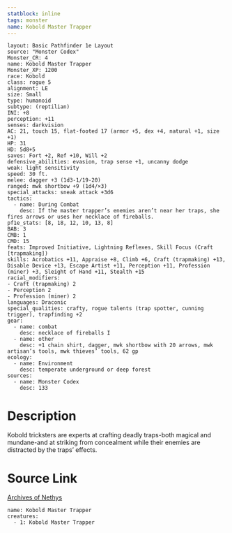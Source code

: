 ```yaml
---
statblock: inline
tags: monster
name: Kobold Master Trapper
---
```

```statblock
layout: Basic Pathfinder 1e Layout
source: "Monster Codex"
Monster_CR: 4
name: Kobold Master Trapper
Monster_XP: 1200
race: Kobold
class: rogue 5
alignment: LE
size: Small
type: humanoid
subtype: (reptilian)
INI: +8
perception: +11
senses: darkvision
AC: 21, touch 15, flat-footed 17 (armor +5, dex +4, natural +1, size +1)
HP: 31
HD: 5d8+5
saves: Fort +2, Ref +10, Will +2
defensive_abilities: evasion, trap sense +1, uncanny dodge
weak: light sensitivity
speed: 30 ft.
melee: dagger +3 (1d3-1/19-20)
ranged: mwk shortbow +9 (1d4/×3)
special_attacks: sneak attack +3d6
tactics:
  - name: During Combat
    desc: If the master trapper’s enemies aren’t near her traps, she fires arrows or uses her necklace of fireballs.
pf1e_stats: [8, 18, 12, 10, 13, 8]
BAB: 3
CMB: 1
CMD: 15
feats: Improved Initiative, Lightning Reflexes, Skill Focus (Craft [trapmaking])
skills: Acrobatics +11, Appraise +8, Climb +6, Craft (trapmaking) +13, Disable Device +13, Escape Artist +11, Perception +11, Profession (miner) +3, Sleight of Hand +11, Stealth +15
racial_modifiers:
- Craft (trapmaking) 2
- Perception 2
- Profession (miner) 2
languages: Draconic
special_qualities: crafty, rogue talents (trap spotter, cunning trigger), trapfinding +2
gear:
  - name: combat
    desc: necklace of fireballs I
  - name: other
    desc: +1 chain shirt, dagger, mwk shortbow with 20 arrows, mwk artisan’s tools, mwk thieves’ tools, 62 gp
ecology:
  - name: Environment
    desc: temperate underground or deep forest
sources:
  - name: Monster Codex
    desc: 133
```
# Description
Kobold tricksters are experts at crafting deadly traps-both magical and mundane-and at striking from concealment while their enemies are distracted by the traps’ effects.
# Source Link
[Archives of Nethys](https://aonprd.com/MonsterDisplay.aspx?ItemName=Kobold%20Master%20Trapper)
```encounter-table
name: Kobold Master Trapper
creatures:
  - 1: Kobold Master Trapper
```
